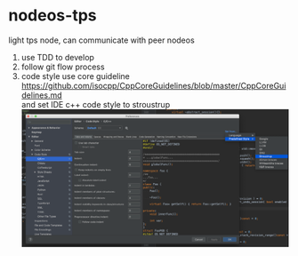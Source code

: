 # nodeos-tps
light tps node, can communicate with peer nodeos


1. use TDD to develop
1. follow git flow process
1. code style use core guideline
    https://github.com/isocpp/CppCoreGuidelines/blob/master/CppCoreGuidelines.md  
    and set IDE c++ code style to stroustrup
    ![alt text](IDE_code_style.png "IDE Config")
